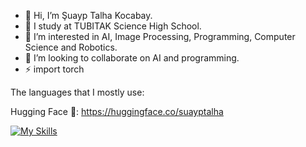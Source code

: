 - 👋 Hi, I’m Şuayp Talha Kocabay.
- 🏫 I study at TUBITAK Science High School.
- 👀 I’m interested in AI, Image Processing, Programming, Computer Science and Robotics.
- 💞️ I’m looking to collaborate on AI and programming.
- ⚡ import torch

The languages that I mostly use:

Hugging Face 🤗: https://huggingface.co/suayptalha

[![My Skills](https://skillicons.dev/icons?i=py,cpp,java,c,cs,html,css)](https://skillicons.dev)
